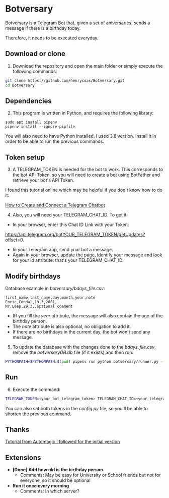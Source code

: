 # Botversary

Botversary is a Telegram Bot that, given a set of aniversaries, sends a message if there is a birthday today. 

Therefore, it needs to be executed everyday.

## Download or clone

1. Download the repository and open the main folder or simply execute the following commands:
```bash
git clone https://github.com/henrycoas/Botversary.git
cd Botversary
```

## Dependencies

2. This program is written in Python, and requires the following library:
```
sudo apt install pipenv
pipenv install --ignore-pipfile
```
You will also need to have Python installed. I used 3.8 version. Install it in order to be able to run the previous commands.

## Token setup

3. A TELEGRAM_TOKEN is needed for the bot to work. This corresponds to the bot API Token, so you will need to create a bot using BotFather and retrieve your bot's API Token.

I found this tutorial online which may be helpful if you don't know how to do it: 

[How to Create and Connect a Telegram Chatbot](https://sendpulse.com/knowledge-base/chatbot/create-telegram-chatbot)

4. Also, you will need your TELEGRAM_CHAT_ID. To get it:
 * In your browser, enter this Chat ID Link with your Token: 

https://api.telegram.org/botYOUR_TELEGRAM_TOKEN/getUpdates?offset=0.

 * In your Telegram app, send your bot a message.
 * Again in your browser, update the page, identify your message and look for your id attribute: that's your TELEGRAM_CHAT_ID.

## Modify birthdays

Database example in *botversary/bdays_file.csv*:
```
first_name,last_name,day,month,year,note
Enric,Condal,19,3,2001,
Mr,Leap,29,3,,optional comment
```
 * Iff you fill the *year* attribute, the message will also contain the age of the birthday person.
 * The *note* attribute is also optional, no obligation to add it.
 * If there are no birthdays in the current day, the bot won't send any message.

5. To update the database with the changes done to the *bdays_file.csv*, remove the *botversaryDB.db* file (if it exists) and then run:
```bash
PYTHONPATH=$PYTHONPATH:$(pwd) pipenv run python botversary/runner.py --mode SEED --file botversary/bdays_file.csv
```

## Run

6. Execute the command:
```bash
TELEGRAM_TOKEN=<your_bot_telegram_token> TELEGRAM_CHAT_ID=<your_telegram_chat_id> PYTHONPATH=$PYTHONPATH:$(pwd) pipenv run python botversary/runner.py
```
You can also set both tokens in the *config.py* file, so you'll be able to shorten the previous command.

## Thanks

[Tutorial from Automagic I followed for the initial version](https://www.youtube.com/watch?v=KRn2xb1bxXM)

## Extensions
 * **[Done] Add how old is the birthday person**
   * Comments: May be easy for University or School friends but not for everyone, so it should be optional
 * **Run it once every morning**
   * Comments: In which server?

